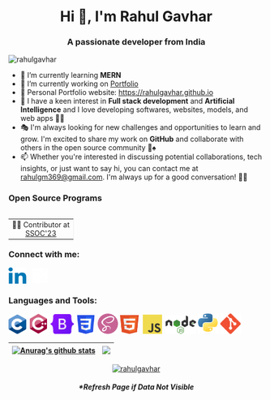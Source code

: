 <h1 align="center">Hi 👋, I'm Rahul Gavhar</h1>
<h3 align="center">A passionate developer from India</h3>

<p align="left"> <img src="https://komarev.com/ghpvc/?username=rahulgavhar&label=Profile%20views&color=001496&style=flat" alt="rahulgavhar" /> </p>

- 🌱 I’m currently learning **MERN**
- 🔭 I’m currently working on [Portfolio](https://github.com/rahulgavhar/rahulgavhar.github.io)
- 📄 Personal Portfolio website: <a href="https://rahulgavhar.github.io" target="_blank">https://rahulgavhar.github.io</a>
- 🎊 I have a keen interest in **Full stack development** and **Artificial Intelligence** and I love developing softwares, websites, models, and web apps 🏈🎯
- 🎭 I'm always looking for new challenges and opportunities to learn and grow. I'm excited to share my work on **GitHub** and collaborate with others in the open source community 🎰♠️
- 📫 Whether you're interested in discussing potential collaborations, tech insights, or just want to say hi, you can contact me at rahulgm369@gmail.com. I'm always up for a good conversation! 📩👋

<h3 align="left">Open Source Programs</h3>
<table align="left">
  <tr align="left">
    <td style="border-right: 1px solid #eeeeef;" align="center"> 🧑‍💻 Contributor at <br> <a href="https://socialsummerofcode.com/">SSOC'23</a> </td>
  </tr>
</table>

<br><br><br>

<h3 align="left">Connect with me:</h3>
<p align="left">
<a href="https://www.linkedin.com/in/rahulgavhar/" target="_blank"><img align="center" src="https://raw.githubusercontent.com/rahulgavhar/rahulgavhar/main/Images/linkedin.webp" alt="linkedin.com/in/rahulgavhar/" height="32" width="35" /></a>&nbsp;&nbsp;
<a href="https://www.x.com/rahulgavhar" target="_blank"><img align="center" src="https://raw.githubusercontent.com/rahulgavhar/rahulgavhar/main/Images/x.png" alt="x.com/rahulgavhar" height="30" width="30" /></a>
</p>

<h3 align="left">Languages and Tools:</h3>
<p align="left"><a href="#" target="_self"><img src="https://raw.githubusercontent.com/rahulgavhar/rahulgavhar/main/Images/c.png" alt="c" width="35" height="38"/></a>&nbsp;<a href="#" target="_self"><img src="https://raw.githubusercontent.com/rahulgavhar/rahulgavhar/main/Images/cplusplus.png" alt="cpp" width="40" height="40"/></a>&nbsp;<a href="#" target="_self"><img src="https://raw.githubusercontent.com/rahulgavhar/rahulgavhar/main/Images/bootstrap.png" alt="bootstrap" width="46" height="39"/></a>&nbsp;<a href="#" target="_self"><img src="https://raw.githubusercontent.com/rahulgavhar/rahulgavhar/main/Images/css.png" alt="css3" width="39" height="37"/></a>&nbsp;<a href="#" target="_self"><img src="https://raw.githubusercontent.com/rahulgavhar/rahulgavhar/main/Images/sass.png" alt="sass" width="40" height="40"/></a>&nbsp;<a href="#" target="_self"><img src="https://raw.githubusercontent.com/rahulgavhar/rahulgavhar/main/Images/html.png" alt="html5" width="37" height="37"/></a>&nbsp;&nbsp;<a href="#" target="_self"><img src="https://raw.githubusercontent.com/rahulgavhar/rahulgavhar/main/Images/javascript.png" alt="javascript" width="38" height="38"/></a>&nbsp;&nbsp;<a href="#" target="_self"><img src="https://raw.githubusercontent.com/rahulgavhar/rahulgavhar/main/Images/nodejs.png" alt="nodejs" width="60"/></a>&nbsp;<a href="#" target="_self"><img src="https://raw.githubusercontent.com/rahulgavhar/rahulgavhar/main/Images/python.png" alt="python" width="40" height="40"/></a>&nbsp;<a href="#" target="_self"><img src="https://raw.githubusercontent.com/rahulgavhar/rahulgavhar/main/Images/git.png" alt="git" width="40" height="40"/></a>&nbsp;</p>


| <a href="#" target="_self"><img align="center" src="https://github-readme-stats.vercel.app/api?username=rahulgavhar&show_icons=true&include_all_commits=true&theme=github_dark&hide_border=true" alt="Anurag's github stats" /></a> | <a href="#" target="_self"><img align="center" src="https://github-readme-stats.vercel.app/api/top-langs/?username=rahulgavhar&layout=compact&theme=github_dark&hide_border=true" /></a> |
| ------------- | ------------- |


<p align="center"><a href="#" target="_self"><img align="center" src="https://github-readme-streak-stats.herokuapp.com/?user=rahulgavhar&theme=github_dark_dimmed" alt="rahulgavhar" /></a></p>
<h5 align="center">*Refresh Page if Data Not Visible</h5>
